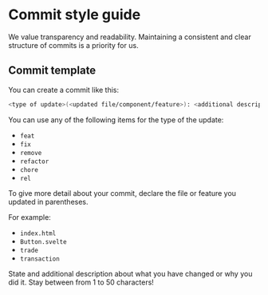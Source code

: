 # Commit style guide 
We value transparency and readability. Maintaining a consistent and clear structure of commits is a priority for us.

## Commit template
You can create a commit like this:
```sh
<type of update>(<updated file/component/feature>): <additional description>
```

You can use any of the following items for the type of the update:
- `feat`
- `fix`
- `remove`
- `refactor`
- `chore`
- `rel`

To give more detail about your commit, declare the file or feature you updated in parentheses.

For example:
- `index.html`
- `Button.svelte`
- `trade`
- `transaction`

State and additional description about what you have changed or why you did it. Stay between from 1 to 50 characters!